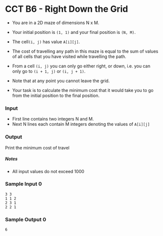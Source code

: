 # CCT B6 - Right Down the Grid

-   You are in a 2D maze of dimensions N x M.
-   Your initial position is `(1, 1)` and your final position is `(N, M)`.

-   The cell`(i, j)` has value `A[i][j]`.
-   The cost of travelling any path in this maze is equal to the sum
    of values of all cells that you have visited while travelling the path.

-   From a cell `(i, j)` you can only go either right, or down, i.e. you can
    only go to `(i + 1, j)` or `(i, j + 1)`.
-   Note that at any point you cannot leave the grid.

-   Your task is to calculate the minimum cost that it would take you to
    go from the initial position to the final position.

### Input

-   First line contains two integers N and M.
-   Next N lines each contain M integers denoting the values of `A[i][j]`

### Output

Print the minimum cost of travel

##### Notes

-   All input values do not exceed 1000

### Sample Input 0

```
3 3
1 1 2
2 3 1
2 2 1
```

### Sample Output 0

```
6
```
